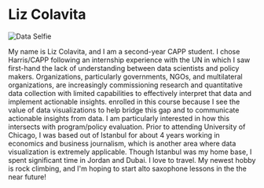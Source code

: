 # Liz Colavita

![Data Selfie](/Desktop/IMG_6164.jpeg "Data Selfie")

My name is Liz Colavita, and I am a second-year CAPP student. I chose Harris/CAPP following an internship experience with the UN in which I saw first-hand the lack of understanding between data scientists and policy makers. 
Organizations, particularly governments, NGOs, and multilateral organizations, are increasingly commissioning research and quantitative data collection with limited capabilities to effectively interpret that data and implement actionable insights. 
 enrolled in this course because I see the value of data visualizations to help bridge this gap and to communicate actionable insights from data.
I am particularly interested in how this intersects with program/policy evaluation.
Prior to attending University of Chicago, I was based out of Istanbul for about 4 years working in economics and business journalism, which is another area where data visualization is extremely applicable.
Though Istanbul was my home base, I spent significant time in Jordan and Dubai. 
I love to travel. My newest hobby is rock climbing, and I'm hoping to start alto saxophone lessons in the the near future!